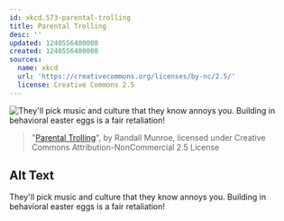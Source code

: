 ```yaml
---
id: xkcd.573-parental-trolling
title: Parental Trolling
desc: ''
updated: 1240556400000
created: 1240556400000
sources:
  name: xkcd
  url: 'https://creativecommons.org/licenses/by-nc/2.5/'
  license: Creative Commons 2.5
---
```

![They'll pick music and culture that they know annoys you.  Building in behavioral easter eggs is a fair retaliation!](https://imgs.xkcd.com/comics/parental_trolling.png)
> "[Parental Trolling](https://xkcd.com/573/)", by Randall Munroe, licensed under Creative Commons Attribution-NonCommercial 2.5 License

## Alt Text
They'll pick music and culture that they know annoys you.  Building in behavioral easter eggs is a fair retaliation!
